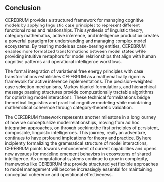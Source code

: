 ## Conclusion

CEREBRUM provides a structured framework for managing cognitive models by applying linguistic case principles to represent different functional roles and relationships. This synthesis of linguistic theory, category mathematics, active inference, and intelligence production creates a powerful paradigm for understanding and managing complex model ecosystems. By treating models as case-bearing entities, CEREBRUM enables more formalized transformations between model states while providing intuitive metaphors for model relationships that align with human cognitive patterns and operational intelligence workflows.

The formal integration of variational free energy principles with case transformations establishes CEREBRUM as a mathematically rigorous framework for active inference implementations. The precision-weighted case selection mechanisms, Markov blanket formulations, and hierarchical message passing structures provide computationally tractable algorithms for optimizing model interactions. These technical formalizations bridge theoretical linguistics and practical cognitive modeling while maintaining mathematical coherence through category-theoretic validation.

The CEREBRUM framework represents another milestone in a long journey of how we conceptualize model relationships, moving from ad hoc integration approaches, on through seeking the first principles of persistent, composable, linguistic intelligences. This journey, really an adventure, continues to have profound implications for theory and practice. By here incipiently formalizing the grammatical structure of model interactions, CEREBRUM points towards enhancement of current capabilities and opens new avenues for modeling emergent behaviors in ecosystems of shared intelligence. As computational systems continue to grow in complexity, frameworks like CEREBRUM that provide structured yet flexible approaches to model management will become increasingly essential for maintaining conceptual coherence and operational effectiveness.
